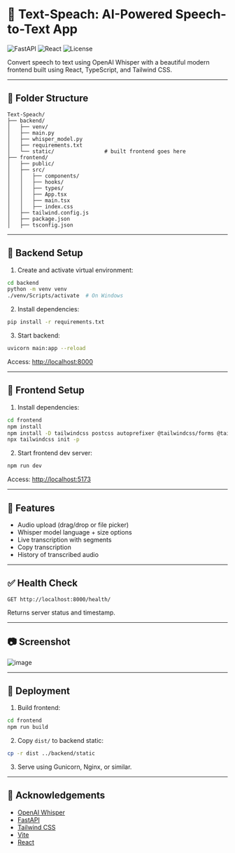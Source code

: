 # 🎤 Text-Speach: AI-Powered Speech-to-Text App

![FastAPI](https://img.shields.io/badge/backend-FastAPI-green)
![React](https://img.shields.io/badge/frontend-React-blue)
![License](https://img.shields.io/badge/license-MIT-lightgrey)

Convert speech to text using OpenAI Whisper with a beautiful modern frontend built using React, TypeScript, and Tailwind CSS.

---

## 📁 Folder Structure

```
Text-Speach/
├── backend/
│   ├── venv/
│   ├── main.py
│   ├── whisper_model.py
│   ├── requirements.txt
│   └── static/                # built frontend goes here
├── frontend/
│   ├── public/
│   ├── src/
│   │   ├── components/
│   │   ├── hooks/
│   │   ├── types/
│   │   ├── App.tsx
│   │   ├── main.tsx
│   │   ├── index.css
│   ├── tailwind.config.js
│   ├── package.json
│   ├── tsconfig.json
```

---

## 🔧 Backend Setup

1. Create and activate virtual environment:

```bash
cd backend
python -m venv venv
./venv/Scripts/activate  # On Windows
```

2. Install dependencies:

```bash
pip install -r requirements.txt
```

3. Start backend:

```bash
uvicorn main:app --reload
```

Access: [http://localhost:8000](http://localhost:8000)

---

## 🔧 Frontend Setup

1. Install dependencies:

```bash
cd frontend
npm install
npm install -D tailwindcss postcss autoprefixer @tailwindcss/forms @tailwindcss/typography
npx tailwindcss init -p
```

2. Start frontend dev server:

```bash
npm run dev
```

Access: [http://localhost:5173](http://localhost:5173)

---

## 🧠 Features

- Audio upload (drag/drop or file picker)
- Whisper model language + size options
- Live transcription with segments
- Copy transcription
- History of transcribed audio

---

## ✅ Health Check

```http
GET http://localhost:8000/health/
```

Returns server status and timestamp.

---

## 📷 Screenshot

![image](https://github.com/user-attachments/assets/e0df141a-4237-492b-9f0c-1ceaf94775b5)

---

## 🚀 Deployment

1. Build frontend:

```bash
cd frontend
npm run build
```

2. Copy `dist/` to backend static:

```bash
cp -r dist ../backend/static
```

3. Serve using Gunicorn, Nginx, or similar.

---

## 🤝 Acknowledgements

- [OpenAI Whisper](https://github.com/openai/whisper)
- [FastAPI](https://fastapi.tiangolo.com/)
- [Tailwind CSS](https://tailwindcss.com/)
- [Vite](https://vitejs.dev/)
- [React](https://react.dev/)
